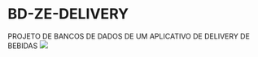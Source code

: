 # BD-ZE-DELIVERY
PROJETO DE BANCOS DE DADOS DE UM APLICATIVO DE DELIVERY DE BEBIDAS
<img src= "https://github.com/carlosgoncalves99/BD-ZE-DELIVERY/assets/138076792/f6b391a3-a0c1-4986-9569-8ebcec781eeb"/>


